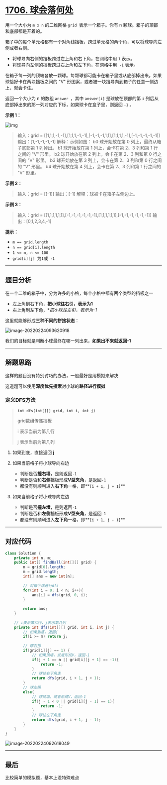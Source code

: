 # [1706. 球会落何处](https://leetcode-cn.com/problems/where-will-the-ball-fall/)

用一个大小为 `m x n` 的二维网格 `grid `表示一个箱子。你有 n 颗球。箱子的顶部和底部都是开着的。

箱子中的每个单元格都有一个对角线挡板，跨过单元格的两个角，可以将球导向左侧或者右侧。

- 将球导向右侧的挡板跨过左上角和右下角，在网格中用 `1` 表示。
- 将球导向左侧的挡板跨过右上角和左下角，在网格中用` -1` 表示。

在箱子每一列的顶端各放一颗球。每颗球都可能卡在箱子里或从底部掉出来。如果球恰好卡在两块挡板之间的 "V" 形图案，或者被一块挡导向到箱子的任意一侧边上，就会卡住。

返回一个大小为 n 的数组 `answer `，其中 `answer[i]` 是球放在顶部的第 `i` 列后从底部掉出来的那一列对应的下标，如果球卡在盒子里，则返回 `-1` 。

 

**示例 1：**

![img](http://pic.livorth.cn/img/ball.jpg)

> 输入：grid = [[1,1,1,-1,-1],[1,1,1,-1,-1],[-1,-1,-1,1,1],[1,1,1,1,-1],[-1,-1,-1,-1,-1]]
> 输出：[1,-1,-1,-1,-1]
> 解释：示例如图：
> b0 球开始放在第 0 列上，最终从箱子底部第 1 列掉出。
> b1 球开始放在第 1 列上，会卡在第 2、3 列和第 1 行之间的 "V" 形里。
> b2 球开始放在第 2 列上，会卡在第 2、3 列和第 0 行之间的 "V" 形里。
> b3 球开始放在第 3 列上，会卡在第 2、3 列和第 0 行之间的 "V" 形里。
> b4 球开始放在第 4 列上，会卡在第 2、3 列和第 1 行之间的 "V" 形里。

**示例 2：**

> 输入：grid = [[-1]]
> 输出：[-1]
> 解释：球被卡在箱子左侧边上。

**示例 3：**

> 输入：grid = [[1,1,1,1,1,1],[-1,-1,-1,-1,-1,-1],[1,1,1,1,1,1],[-1,-1,-1,-1,-1,-1]]
> 输出：[0,1,2,3,4,-1]

**提示：**

- `m == grid.length`
- `n == grid[i].length`
- `1 <= m, n <= 100`
- `grid[i][j] `为` 1 `或` -1`



---

## 题目分析

在一个二维的箱子中，分为许多的小格，每个小格中都有两个类型的挡板之一

- 左上角到右下角，**把小球往右引，表示为1**
- 右上角到左下角，**把小球往左引，表示为-1*

这里就能够形成**三种不同的拼接状态**：

![image-20220224093620918](http://pic.livorth.cn/img/image-20220224093620918.png)

我们的目标就是判断小球最终在哪一列出来，**如果出不来就返回-1**

---

## 解题思路

这样的题目没有特别讨巧的办法，一般最好是用模拟来解决

这道题可以使用**深度优先搜索**对小球的**路径进行模拟**

### 定义DFS方法

> **`int dfs(int[][] grid, int i, int j)`**
>
> grid数组传递挡板
>
> i 表示当前为第几行
>
> j 表示当前为第几列

1. 如果到底，直接返回 **j**
2. 如果当前格子将小球导向右边
	- 判断是否**撞右墙**，是则返回`-1`
	- 判断是否和**右侧**挡板形成**V型夹角**，是返回`-1`
	- 都没有则顺利进入**右下角**一格，即**`[i + 1, j + 1]`**

3. 如果当前格子将小球导向左边
	- 判断是否**撞左墙**，是则返回`-1`
	- 判断是否和**左侧**挡板形成**V型夹角**，是返回`-1`
	- 都没有则顺利进入**左下角**一格，即**`[i + 1, j - 1]`**

---

## 对应代码

```java
class Solution {
    private int n, m;
    public int[] findBall(int[][] grid) {
        n = grid[0].length;
        m = grid.length;
        int[] ans = new int[n];
        
        // 对每个球进行dfs
        for(int i = 0; i < n; i++){
            ans[i] = dfs(grid, 0, i);
        }
        
        return ans;
    }
    
    // i表示第几行，j表示第几列
    private int dfs(int[][] grid, int i, int j) {
        // 如果到底，返回j
        if(i >= m) return j;
        
        // 球右拐
        if(grid[i][j] == 1) {
            // 如果顶墙，或者形成V，返回-1
            if(j + 1 == n || grid[i][j + 1] == -1){
                return -1;
            }
            // 球往右下角走
            return dfs(grid, i + 1, j + 1); 
        }
        // 球左拐
        else{
            // 球顶墙，或者形成V，返回-1
            if(j - 1 < 0 || grid[i][j - 1] == 1){
                return -1;
            }
            // 球往左下角走
            return dfs(grid, i + 1, j - 1);
        }
    }
}
```

![image-20220224092618049](http://pic.livorth.cn/img/image-20220224092618049.png)

---

## 最后

比较简单的模拟题，基本上没特殊难点

